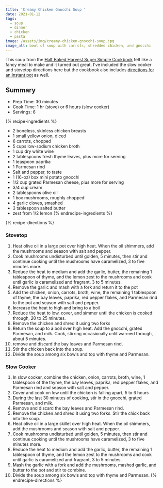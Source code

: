 ```yaml
---
title: 'Creamy Chicken Gnocchi Soup '
date: 2021-01-12
tags:
  - soup
  - dinner
  - chicken
  - pasta
image: /assets/img/creamy-chicken-gnocchi-soup.jpg
image_alt: bowl of soup with carrots, shredded chicken, and gnocchi
---
```


This soup from the [Half Baked Harvest Super Simple Cookbook](https://www.halfbakedharvest.com/cookbook/half-baked-harvest-super-simple/) felt like a fancy meal to make and it turned out great. I've included the slow cooker and stovetop directions here but the cookbook also includes [directions for an instant pot](https://seasongenerously.com/2020/02/04/hbh-creamy-chicken-gnocchi-instant-pot-soup/) as well.

## Summary

- Prep Time: 30 minutes
- Cook Time: 1 hr (stove) or 6 hours (slow cooker)
- Servings: 6

{% recipe-ingredients %}
- 2 boneless, skinless chicken breasts
- 1 small yellow onion, diced
- 6 carrots, chopped
- 5 cups low-sodium chicken broth
- 1 cup dry white wine
- 2 tablespoons fresh thyme leaves, plus more for serving
- 1 teaspoon paprika
- 1 Parmesan rind
- Salt and pepper, to taste
- 1 (16-oz) box mini potato gnocchi
- 1/2 cup grated Parmesan cheese, plus more for serving
- 3/4 cup cream
- 2 tablespoons olive oil
- 1 box mushrooms, roughly chopped
- 4 garlic cloves, smashed
- 3 tablespoon salted butter
- zest from 1/2 lemon
{% endrecipe-ingredients %}

{% recipe-directions %}

### Stovetop

1. Heat olive oil in a large pot over high heat. When the oil shimmers, add the mushrooms and season with salt and pepper.
2. Cook mushrooms undisturbed until golden, 5 minutes, then stir and continue cooking until the mushrooms have caramelized, 3 to five minutes more.
3. Reduce the heat to medium and add the garlic, butter, the remaining 1 tablespoon of thyme, and the lemon zest to the mushrooms and cook until garlic is caramelized and fragrant, 3 to 5 minutes.
4. Remove the garlic and mash with a fork and return it to the pot
5. Add the chicken, onion, carrots, broth, wine, the remaining 1 tablespoon of thyme, the bay leaves, paprika, red pepper flakes, and Parmesan rind to the pot and season with salt and pepper.
6. Increase the heat to high and bring to a boil
7. Reduce the heat to low, cover, and simmer until the chicken is cooked through, 20 to 25 minutes.
8. Remove the chicken and shred it using two forks
9. Return the soup to a boil over high heat. Add the gnocchi, grated Parmesan, and milk. Cook, stirring occasionally until warmed through, about 5 minutes.
10. remove and discard the bay leaves and Parmesan rind.
11. Stir the chicken back into the soup.
12. Divide the soup among six bowls and top with thyme and Parmesan.

### Slow Cooker

1. In slow cooker, combine the chicken, onion, carrots, broth, wine, 1 tablespoon of the thyme, the bay leaves, paprika, red pepper flakes, and Parmesan rind and season with salt and pepper.
2. Cover and cook on low until the chicken is falling apart, 5 to 6 hours
3. During the last 30 minutes of cooking, stir in the gnocchi, grated Parmesan, and milk.
4. Remove and discard the bay leaves and Parmesan rind.
5. Remove the chicken and shred it using two forks. Stir the chick back into the soup.
6. Heat olive oil in a large skillet over high heat. When the oil shimmers, add the mushrooms and season with salt and pepper.
7. Cook mushrooms undisturbed until golden, 5 minutes, then stir and continue cooking until the mushrooms have caramelized, 3 to five minutes more.
8. Reduce the heat to medium and add the garlic, butter, the remaining 1 tablespoon of thyme, and the lemon zest to the mushrooms and cook until garlic is caramelized and fragrant, 3 to 5 minutes.
9. Mash the garlic with a fork and add the mushrooms, mashed garlic, and butter to the pot and stir to combine.
10. Divide the soup among six bowls and top with thyme and Parmesan.
{% endrecipe-directions %}
